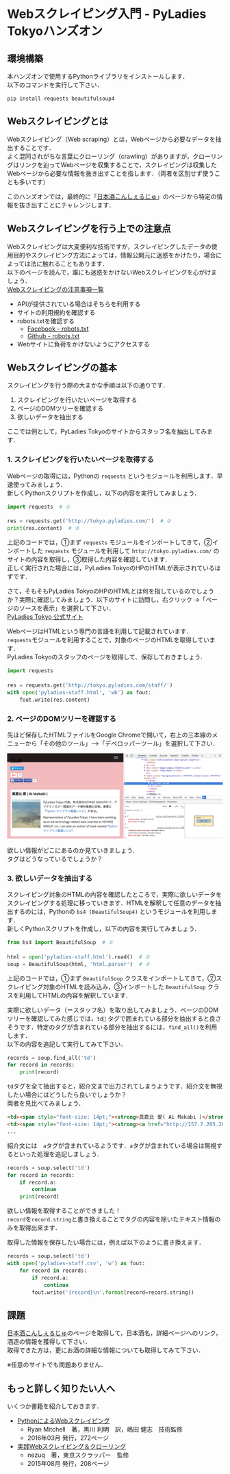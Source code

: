 # Webスクレイピング入門 - PyLadies Tokyoハンズオン

## 環境構築

本ハンズオンで使用するPythonライブラリをインストールします．  
以下のコマンドを実行して下さい．

```
pip install requests beautifulsoup4
```

## Webスクレイピングとは

Webスクレイピング（Web scraping）とは，Webページから必要なデータを抽出することです．  
よく混同されがちな言葉にクローリング（crawling）がありますが，クローリングはリンクを辿ってWebページを収集することで，スクレイピングは収集したWebページから必要な情報を抜き出すことを指します．（両者を区別せず使うことも多いです）

このハンズオンでは，最終的に「[日本酒こんしぇるじゅ](http://www.japan1000.com/sake/brand_list.php)」のページから特定の情報を抜き出すことにチャレンジします．

## Webスクレイピングを行う上での注意点

Webスクレイピングは大変便利な技術ですが，スクレイピングしたデータの使用目的やスクレイピング方法によっては，情報公開元に迷惑をかけたり，場合によっては法に触れることもあります．  
以下のページを読んで，誰にも迷惑をかけないWebスクレイピングを心がけましょう．  
[Webスクレイピングの注意事項一覧](http://qiita.com/nezuq/items/c5e827e1827e7cb29011)

- APIが提供されている場合はそちらを利用する
- サイトの利用規約を確認する
- robots.txtを確認する
  - [Facebook - robots.txt](https://www.facebook.com/robots.txt)
  - [Github - robots.txt](https://github.com/robots.txt)
- Webサイトに負荷をかけないようにアクセスする

## Webスクレイピングの基本

スクレイピングを行う際の大まかな手順は以下の通りです．

1. スクレイピングを行いたいページを取得する
2. ページのDOMツリーを確認する
3. 欲しいデータを抽出する

ここでは例として，PyLadies Tokyoのサイトからスタッフ名を抽出してみます．

### 1. スクレイピングを行いたいページを取得する

Webページの取得には，Pythonの `requests` というモジュールを利用します．早速使ってみましょう．  
新しくPythonスクリプトを作成し，以下の内容を実行してみましょう．

```python
import requests  # ①

res = requests.get('http://tokyo.pyladies.com/')  # ②
print(res.content)  # ③
```

上記のコードでは，①まず `requests` モジュールをインポートしてきて，②インポートした `requests` モジュールを利用して `http://tokyo.pyladies.com/` のサイトの内容を取得し，③取得した内容を確認しています．  
正しく実行された場合には，PyLadies TokyoのHPのHTMLが表示されているはずです．

さて，そもそもPyLadies TokyoのHPのHTMLとは何を指しているのでしょうか？実際に確認してみましょう．以下のサイトに訪問し，右クリック ->「ページのソースを表示」を選択して下さい．  
[PyLadies Tokyo 公式サイト](http://tokyo.pyladies.com/)

WebページはHTMLという専門の言語を利用して記載されています．  
`requests`モジュールを利用することで，対象のページのHTMLを取得しています．  
PyLadies Tokyoのスタッフのページを取得して、保存しておきましょう．

```python
import requests

res = requests.get('http://tokyo.pyladies.com/staff/')
with open('pyladies-staff.html', 'wb') as fout:
    fout.write(res.content)
```

### 2. ページのDOMツリーを確認する

先ほど保存したHTMLファイルをGoogle Chromeで開いて，右上の三本線のメニューから「その他のツール」-->「デベロッパーツール」を選択して下さい．

![](chrome.png)

欲しい情報がどこにあるのか見ていきましょう．  
タグはどうなっているでしょうか？

### 3. 欲しいデータを抽出する

スクレイピング対象のHTMLの内容を確認したところで，実際に欲しいデータをスクレイピングする処理に移っていきます．HTMLを解釈して任意のデータを抽出するのには，Pythonの `bs4 (BeautifulSoup4)` というモジュールを利用します．  
新しくPythonスクリプトを作成し，以下の内容を実行してみましょう．

```python
from bs4 import BeautifulSoup  # ①

html = open('pyladies-staff.html').read()  # ②
soup = BeautifulSoup(html, 'html.parser')  # ③
```

上記のコードでは，①まず `BeautifulSoup` クラスをインポートしてきて，②スクレイピング対象のHTMLを読み込み，③インポートした `BeautifulSoup` クラスを利用してHTMLの内容を解釈しています．

実際に欲しいデータ（＝スタッフ名）を取り出してみましょう．ページのDOMツリーを確認してみた感じでは，`td` タグで囲まれている部分を抽出すると良さそうです．特定のタグが含まれている部分を抽出するには，`find_all()`を利用します．  
以下の内容を追記して実行してみて下さい．

```python
records = soup.find_all('td')
for record in records:
    print(record)
```

`td`タグを全て抽出すると，紹介文まで出力されてしまうようです．紹介文を無視したい場合にはどうしたら良いでしょうか？  
両者を見比べてみましょう．

```html
<td><span style="font-size: 14pt;"><strong>真嘉比 愛( Ai Makabi )</strong></span></td>
<td><span style="font-size: 14pt;"><strong><a href="http://157.7.205.20/wp-content/uploads/2015/10/profile-150x150.png"><img alt="amacbee" class="size-medium wp-image-114 alignleft" height="160" src="http://157.7.205.20/wp-content/uploads/2015/10/profile-150x150.png" width="160"/></a></strong></span>PyLadies Tokyo 代表。株式会社VOYAGE GROUPにて、アドテクノロジー関連のデータ解析業務に従事。著書に「<a href$"http://www.amazon.co.jp/gp/product/4774177075/ref=as_li_tf_tl?ie=UTF8&amp;camp=247&amp;creative=1211&amp;creativeASIN=4774177075&amp;linkCode=as2&amp;tag=mayj37-22">Python ライブラリ厳選レシピ</a><img a$t="" border="0" height="1" src="http://ir-jp.amazon-adsystem.com/e/ir?t=mayj37-22&amp;l=as2&amp;o=9&amp;a=4774177075" style="border: none !important; margin: 0px !important;" width="1"/>」がある。</td>
...
```

紹介文には　`a`タグが含まれているようです．`a`タグが含まれている場合は無視するといった処理を追記しましょう．

```python
records = soup.select('td')
for record in records:
    if record.a:
        continue
    print(record)
```

欲しい情報を取得することができました！  
`record`を`record.string`と書き換えることでタグの内容を除いたテキスト情報のみを取得出来ます．

取得した情報を保存したい場合には，例えば以下のように書き換えます．

```python
records = soup.select('td')
with open('pyladies-staff.csv', 'w') as fout:
    for record in records:
        if record.a:
            continue
        fout.write('{record}\n'.format(record=record.string))
```

## 課題

[日本酒こんしぇるじゅ](http://www.japan1000.com/sake/brand_list.php)のページを取得して，日本酒名，詳細ページへのリンク，酒造の情報を獲得して下さい．  
取得できた方は，更にお酒の詳細な情報についても取得してみて下さい．

※任意のサイトでも問題ありません．

## もっと詳しく知りたい人へ

いくつか書籍を紹介しておきます．

- [PythonによるWebスクレイピング](https://www.oreilly.co.jp/books/9784873117614/)
  - Ryan Mitchell　著，黒川 利明　訳，嶋田 健志　技術監修
  - 2016年03月 発行，272ページ
- [実践Webスクレイピング＆クローリング](https://book.mynavi.jp/ec/products/detail/id=41408)
  - nezuq　著，東京スクラッパー　監修
  - 2015年08月 発行，208ページ
